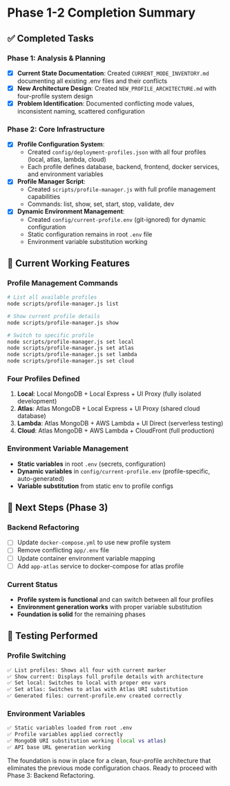 # Phase 1-2 Completion Summary

## ✅ Completed Tasks

### Phase 1: Analysis & Planning
- [x] **Current State Documentation**: Created `CURRENT_MODE_INVENTORY.md` documenting all existing .env files and their conflicts
- [x] **New Architecture Design**: Created `NEW_PROFILE_ARCHITECTURE.md` with four-profile system design
- [x] **Problem Identification**: Documented conflicting mode values, inconsistent naming, scattered configuration

### Phase 2: Core Infrastructure
- [x] **Profile Configuration System**: 
  - Created `config/deployment-profiles.json` with all four profiles (local, atlas, lambda, cloud)
  - Each profile defines database, backend, frontend, docker services, and environment variables
- [x] **Profile Manager Script**: 
  - Created `scripts/profile-manager.js` with full profile management capabilities
  - Commands: list, show, set, start, stop, validate, dev
- [x] **Dynamic Environment Management**:
  - Created `config/current-profile.env` (git-ignored) for dynamic configuration
  - Static configuration remains in root `.env` file
  - Environment variable substitution working

## 🔧 Current Working Features

### Profile Management Commands
```bash
# List all available profiles
node scripts/profile-manager.js list

# Show current profile details  
node scripts/profile-manager.js show

# Switch to specific profile
node scripts/profile-manager.js set local
node scripts/profile-manager.js set atlas
node scripts/profile-manager.js set lambda
node scripts/profile-manager.js set cloud
```

### Four Profiles Defined
1. **Local**: Local MongoDB + Local Express + UI Proxy (fully isolated development)
2. **Atlas**: Atlas MongoDB + Local Express + UI Proxy (shared cloud database)
3. **Lambda**: Atlas MongoDB + AWS Lambda + UI Direct (serverless testing)
4. **Cloud**: Atlas MongoDB + AWS Lambda + CloudFront (full production)

### Environment Variable Management
- **Static variables** in root `.env` (secrets, configuration)
- **Dynamic variables** in `config/current-profile.env` (profile-specific, auto-generated)
- **Variable substitution** from static env to profile configs

## 🎯 Next Steps (Phase 3)

### Backend Refactoring
- [ ] Update `docker-compose.yml` to use new profile system
- [ ] Remove conflicting `app/.env` file
- [ ] Update container environment variable mapping
- [ ] Add `app-atlas` service to docker-compose for atlas profile

### Current Status
- **Profile system is functional** and can switch between all four profiles
- **Environment generation works** with proper variable substitution
- **Foundation is solid** for the remaining phases

## 🧪 Testing Performed

### Profile Switching
```bash
✅ List profiles: Shows all four with current marker
✅ Show current: Displays full profile details with architecture
✅ Set local: Switches to local with proper env vars
✅ Set atlas: Switches to atlas with Atlas URI substitution
✅ Generated files: current-profile.env created correctly
```

### Environment Variables
```bash
✅ Static variables loaded from root .env
✅ Profile variables applied correctly
✅ MongoDB URI substitution working (local vs atlas)
✅ API base URL generation working
```

The foundation is now in place for a clean, four-profile architecture that eliminates the previous mode configuration chaos. Ready to proceed with Phase 3: Backend Refactoring.